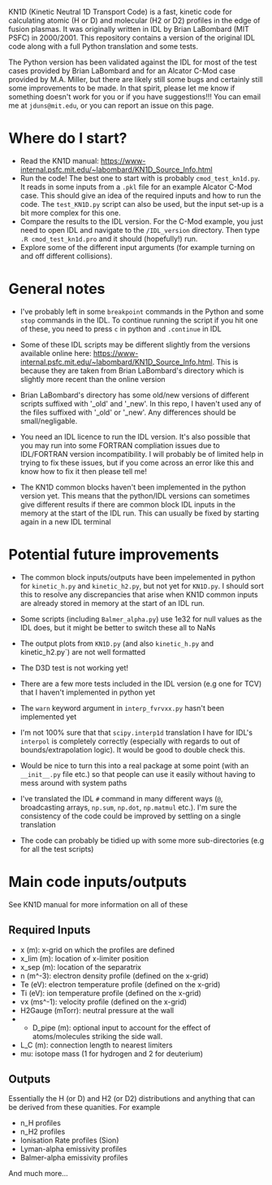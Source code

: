 KN1D (Kinetic Neutral 1D Transport Code) is a fast, kinetic code for calculating atomic (H or D) and molecular (H2 or D2) profiles in the edge of fusion plasmas. It was originally written in IDL by Brian LaBombard (MIT PSFC) in 2000/2001. This repository contains a version of the original IDL code along with a full Python translation and some tests. 

The Python version has been validated against the IDL for most of the test cases provided by Brian LaBombard and for an Alcator C-Mod case provided by M.A. Miller, but there are likely still some bugs and certainly still some improvements to be made. In that spirit, please let me know if something doesn't work for you or if you have suggestions!!! You can email me at `jduns@mit.edu`, or you can report an issue on this page.

# Where do I start?
- Read the KN1D manual: https://www-internal.psfc.mit.edu/~labombard/KN1D_Source_Info.html
- Run the code! The best one to start with is probably `cmod_test_kn1d.py`. It reads in some inputs from a `.pkl` file for an example Alcator C-Mod case. This should give an idea of the required inputs and how to run the code. The `test_KN1D.py` script can also be used, but the input set-up is a bit more complex for this one.
- Compare the results to the IDL version. For the C-Mod example, you just need to open IDL and navigate to the `/IDL_version` directory. Then type `.R cmod_test_kn1d.pro` and it should (hopefully!) run.
- Explore some of the different input arguments (for example turning on and off different collisions).


# General notes
- I've probably left in some `breakpoint` commands in the Python and some `stop` commands in the IDL. To continue running the script if you hit one of these, you need to press `c` in python and `.continue` in IDL

- Some of these IDL scripts may be different slightly from the versions available online here: https://www-internal.psfc.mit.edu/~labombard/KN1D_Source_Info.html. This is because they are taken from Brian LaBombard's directory which is slightly more recent than the online version

- Brian LaBombard's directory has some old/new versions of different scripts suffixed with '_old' and '_new'. In this repo, I haven't used any of the files suffixed with '_old' or '_new'. Any differences should be small/negligable.

- You need an IDL licence to run the IDL version. It's also possible that you may run into some FORTRAN compliation issues due to IDL/FORTRAN version incompatibility. I will probably be of limited help in trying to fix these issues, but if you come across an error like this and know how to fix it then please tell me!

- The KN1D common blocks haven't been implemented in the python version yet. This means that the python/IDL versions can sometimes give different results if there are common block IDL inputs in the memory at the start of the IDL run. This can usually be fixed by starting again in a new IDL terminal

# Potential future improvements

- The common block inputs/outputs have been impelemented in python for `kinetic_h.py` and `kinetic_h2.py`, but not yet for `KN1D.py`. I should sort this to resolve any discrepancies that arise when KN1D common inputs are already stored in memory at the start of an IDL run.

- Some scripts (including `Balmer_alpha.py`) use 1e32 for null values as the IDL does, but it might be better to switch these all to NaNs

- The output plots from `KN1D.py` (and also `kinetic_h.py` and kinetic_h2.py`) are not well formatted

- The D3D test is not working yet!

- There are a few more tests included in the IDL version (e.g one for TCV) that I haven't implemented in python yet

- The `warn` keyword argument in `interp_fvrvxx.py` hasn't been implemented yet

- I'm not 100% sure that that `scipy.interp1d` translation I have for IDL's `interpol` is completely correctly (especially with regards to out of bounds/extrapolation logic). It would be good to double check this.

- Would be nice to turn this into a real package at some point (with an `__init__.py` file etc.) so that people can use it easily without having to mess around with system paths

- I've translated the IDL `#` command in many different ways (`@`, broadcasting arrays, `np.sum`, `np.dot`, `np.matmul` etc.). I'm sure the consistency of the code could be improved by settling on a single translation

- The code can probably be tidied up with some more sub-directories (e.g for all the test scripts)

# Main code inputs/outputs
See KN1D manual for more information on all of these
## Required Inputs

- x (m): x-grid on which the profiles are defined
- x_lim (m): location of x-limiter position
- x_sep (m): location of the separatrix
- n (m^-3): electron density profile (defined on the x-grid)
- Te (eV): electron temperature profile (defined on the x-grid)
- Ti (eV): ion temperature profile (defined on the x-grid)
- vx (ms^-1): velocity profile (defined on the x-grid)
- H2Gauge (mTorr): neutral pressure at the wall
- - D_pipe (m): optional input to account for the effect of atoms/molecules striking the side wall.
- L_C (m): connection length to nearest limiters
- mu: isotope mass (1 for hydrogen and 2 for deuterium)

## Outputs

Essentially the H (or D) and H2 (or D2) distributions and anything that can be derived from these quanities. For example

- n_H profiles
- n_H2 profiles
- Ionisation Rate profiles (Sion)
- Lyman-alpha emissivity profiles
- Balmer-alpha emissivity profiles

And much more...



